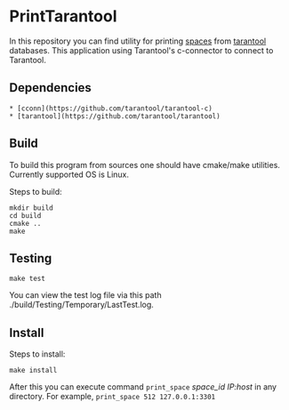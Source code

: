 # PrintTarantool
In this repository you can find utility for printing [spaces](https://www.tarantool.io/en/doc/latest/book/box/data_model/#spaces) from [tarantool](https://www.tarantool.io/en/developers/ "Tarantool") databases. This application using Tarantool's c-connector to connect to Tarantool.

## Dependencies
    * [cconn](https://github.com/tarantool/tarantool-c)
    * [tarantool](https://github.com/tarantool/tarantool)

## Build

To build this program from sources one should have cmake/make utilities. Currently supported
OS is Linux.

Steps to build:
```
mkdir build
cd build
cmake ..
make
```

## Testing

```
make test
```
You can view the test log file via this path ./build/Testing/Temporary/LastTest.log.


## Install

Steps to install:
```
make install
```
After this you can execute command `print_space` *space_id* *IP:host* in any directory. For example, `print_space 512 127.0.0.1:3301`
